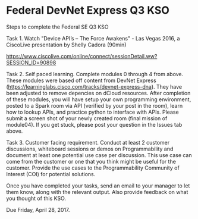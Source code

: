 # Federal DevNet Express Q3 KSO

Steps to complete the Federal SE Q3 KSO

Task 1.  Watch "Device API’s – The Force Awakens" - Las Vegas 2016, a CiscoLive presentation by Shelly Cadora (90min)

https://www.ciscolive.com/online/connect/sessionDetail.ww?SESSION_ID=90898

Task 2.  Self paced learning.  Complete modules 0 through 4 from above.  These modules were based off content from DevNet Express (https://learninglabs.cisco.com/tracks/devnet-express-dna).  They have been adjusted to remove depencies on dCloud resources.  After completion of these modules, you will have setup your own programming environment, posted to a Spark room via API (verified by your post in the room), learn how to lookup APIs, and practice python to interface with APIs.  Please submit a screen shot of your newly created room (final mission of module04).  If you get stuck, please post your question in the Issues tab above.  

Task 3.  Customer facing requirement.  Conduct at least 2 customer discussions, whiteboard sessions or demos on Programmability and document at least one potential use case per discussion.  This use case can come from the customer or one that you think might be useful for the customer.  Provide the use cases to the Programmability Community of Interest (COI) for potential solutions.

Once you have completed your tasks, send an email to your manager to let them know, along with the relevant output.  Also provide feedback on what you thought of this KSO.

Due Friday, April 28, 2017.
